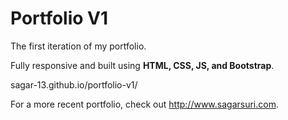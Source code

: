 # Portfolio V1



The first iteration of my portfolio. 

Fully responsive and built using **HTML, CSS, JS, and Bootstrap**. 

sagar-13.github.io/portfolio-v1/






For a more recent portfolio, check out <http://www.sagarsuri.com>.
